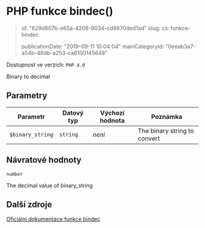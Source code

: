 PHP funkce bindec()
===================

> id: "629d807b-e65a-4206-9034-cd8670ded1ad"
> slug:
> 	cs: funkce-bindec
>
> publicationDate: "2019-09-11 10:04:04"
> mainCategoryId: "0eeab3a7-a54b-46db-a253-ca6100145648"

Dostupnost ve verzích: `PHP 4.0`

Binary to decimal


Parametry
--------------

| Parametr | Datový typ | Výchozí hodnota | Poznámka |
|-----|-----|-----|-----|
| `$binary_string` | `string` | *není* | The binary string to convert |


Návratové hodnoty
----------------

`number`

The decimal value of binary_string

Další zdroje
------------

[Oficiální dokumentace funkce bindec](https://www.php.net/manual/en/function.bindec.php)
